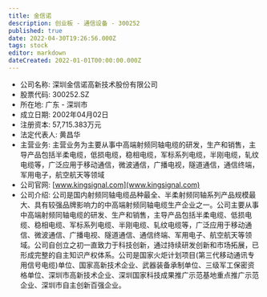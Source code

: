```yaml
---
title: 金信诺
description: 创业板 - 通信设备 - 300252
published: true
date: 2022-04-30T19:26:56.000Z
tags: stock
editor: markdown
dateCreated: 2022-01-01T00:00:00.000Z
---
```


- 公司名称: 深圳金信诺高新技术股份有限公司
- 股票代码: 300252.SZ
- 所在地: 广东 - 深圳市
- 成立日期: 2002年04月02日
- 注册资本: 57,715.383万元
- 法定代表人: 黄昌华
- 主营业务: 主营业务为主要从事中高端射频同轴电缆的研发，生产和销售，主导产品包括半柔电缆，低损电缆，稳相电缆，军标系列电缆，半刚电缆，轧纹电缆等，广泛应用于移动通信，微波通信，广播电视，隧道通信，通信终端，军用电子，航空航天等领域
- 公司官网: [www.kingsignal.com](www.kingsignal.com)
- 公司介绍: 公司是国内射频同轴电缆品种最全、半柔射频同轴系列产品规模最大、具有较强品牌影响力的中高端射频同轴电缆生产企业之一。公司主要从事中高端射频同轴电缆的研发、生产和销售，主导产品包括半柔电缆、低损电缆、稳相电缆、军标系列电缆、半刚电缆、轧纹电缆等，广泛应用于移动通信、微波通信、广播电视、隧道通信、通信终端、军用电子、航空航天等领域。公司自创立之初一直致力于科技创新，通过持续研发创新和市场拓展，已形成完整的自主知识产权体系。公司是国家火炬计划项目(第三代移动通讯专用信号电缆)单位、国家高新技术企业、武器装备承制单位、三级军工保密资格单位、深圳市高新技术企业、深圳国家科技成果推广示范基地重点推广示范企业、深圳市自主创新百强企业。


